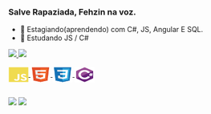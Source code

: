 ### Salve Rapaziada, Fehzin na voz.

- 🔭 Estagiando(aprendendo) com C#, JS, Angular E SQL.
- 🌱 Estudando JS / C#
<div>
  <a href="https://github.com/Feh-Soldati">
  <img height="180em" src="https://github-readme-stats.vercel.app/api?username=Feh-Soldati&show_icons=true&theme=dracula&include_all_commits=true&count_private=true"/>
  <img height="180em" src="https://github-readme-stats.vercel.app/api/top-langs/?username=Feh-Soldati&layout=compact&langs_count=7&theme=dracula"/>
</div>
  <div style="display: inline_block"><br>
  <img align="center" alt="Feh-Js" height="30" width="40" src="https://raw.githubusercontent.com/devicons/devicon/master/icons/javascript/javascript-plain.svg">
  <img align="center" alt="Feh-HTML" height="30" width="40" src="https://raw.githubusercontent.com/devicons/devicon/master/icons/html5/html5-original.svg">
  <img align="center" alt="Feh-CSS" height="30" width="40" src="https://raw.githubusercontent.com/devicons/devicon/master/icons/css3/css3-original.svg">
  <img align="center" alt="Feh-Csharp" height="30" width="40" src="https://raw.githubusercontent.com/devicons/devicon/master/icons/csharp/csharp-original.svg">
</div>
  
  ##
  
  <div> 
  <a href="https://www.instagram.com/feh_soldati/" target="_blank"><img src="https://img.shields.io/badge/-Instagram-%23E4405F?style=for-the-badge&logo=instagram&logoColor=white" target="_blank"></a>
 <a href="https://discord.gg/A6agCqv6pp" target="_blank"><img src="https://img.shields.io/badge/Discord-7289DA?style=for-the-badge&logo=discord&logoColor=white" target="_blank"></a> 

